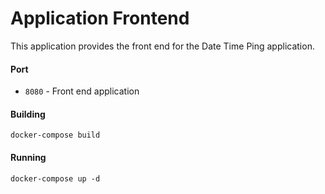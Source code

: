 # Application Frontend

This application provides the front end for the Date Time Ping application.

#### Port
* `8080` - Front end application

#### Building

`docker-compose build`

#### Running

`docker-compose up -d`

